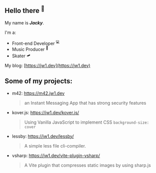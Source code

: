 ## Hello there <sup>👋</sup>  

My name is **_Jacky_**.  

I'm a:  

- Front-end Developer <sup>💻</sup>   
- Music Producer <sup>🎵</sup>   
- Skater <sup>🛹</sup>   

My blog: [https://jw1.dev](https://jw1.dev)  

## Some of my projects:

- m42: https://m42.jw1.dev
  > an Instant Messaging App that has strong security features
 
- kover.js: https://jw1.dev/kover.js/  
  > Using Vanilla JavaScript to implement CSS `background-size: cover`

- lessby: https://jw1.dev/lessby/  
  > A simple less file cli-compiler.

- vsharp: https://jw1.dev/vite-plugin-vsharp/  
  > A Vite plugin that compresses static images by using sharp.js
  
